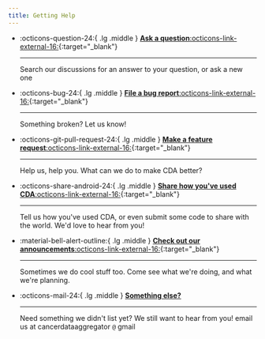 ```yaml
---
title: Getting Help
---
```


<div class="grid cards" markdown>

-   :octicons-question-24:{ .lg .middle } [__Ask a question__:octicons-link-external-16:](https://github.com/CancerDataAggregator/CDA-HelpDesk/discussions/categories/q-a){:target="_blank"}

    ---
    Search our discussions for an answer to your question, or ask a new one



-   :octicons-bug-24:{ .lg .middle } [__File a bug report__:octicons-link-external-16:](https://github.com/CancerDataAggregator/CDA-HelpDesk/discussions/categories/bug-report){:target="_blank"}

    ---

    Something broken? Let us know!

-   :octicons-git-pull-request-24:{ .lg .middle } [__Make a feature request__:octicons-link-external-16:](https://github.com/CancerDataAggregator/CDA-HelpDesk/discussions/categories/feature-requests){:target="_blank"}

    ---

    Help us, help you. What can we do to make CDA better?

   

-   :octicons-share-android-24:{ .lg .middle } [__Share how you've used CDA__:octicons-link-external-16:](https://github.com/CancerDataAggregator/CDA-HelpDesk/discussions/categories/show-and-tell){:target="_blank"}

    ---

    Tell us how you've used CDA, or even submit some code to share with the world. We'd love to hear from you!

-   :material-bell-alert-outline:{ .lg .middle } [__Check out our announcements__:octicons-link-external-16:](https://github.com/CancerDataAggregator/CDA-HelpDesk/discussions/categories/announcements){:target="_blank"}

    ---

    Sometimes we do cool stuff too. Come see what we're doing, and what we're planning.


-   :octicons-mail-24:{ .lg .middle } [__Something else?__](mailto:cancerdataaggregator@gmail.com)

    ---

    Need something we didn't list yet? We still want to hear from you! email us at cancerdataaggregator `@` gmail

</div>
